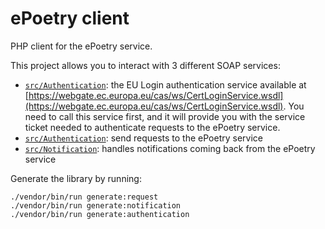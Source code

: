 # ePoetry client

PHP client for the ePoetry service.

This project allows you to interact with 3 different SOAP services:

- [`src/Authentication`](src/Authentication): the EU Login authentication service available at [https://webgate.ec.europa.eu/cas/ws/CertLoginService.wsdl](https://webgate.ec.europa.eu/cas/ws/CertLoginService.wsdl).
  You need to call this service first, and it will provide you with the service ticket needed to authenticate requests to the ePoetry service. 
- [`src/Authentication`](src/Request): send requests to the ePoetry service
- [`src/Notification`](src/Notification): handles notifications coming back from the ePoetry service

Generate the library by running:

```
./vendor/bin/run generate:request
./vendor/bin/run generate:notification
./vendor/bin/run generate:authentication
```